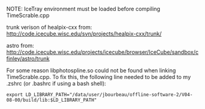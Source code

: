 
NOTE: IceTray environment must be loaded before compiling TimeScrable.cpp

trunk verison of healpix-cxx from:
http://code.icecube.wisc.edu/svn/projects/healpix-cxx/trunk/

astro from:
http://code.icecube.wisc.edu/projects/icecube/browser/IceCube/sandbox/cfinley/astro/trunk



For some reason libphotospline.so could not be found when linking TimeScrable.cpp.
To fix this, the following line needed to be added to my .zshrc (or .bashrc if using a bash shell):

`export LD_LIBRARY_PATH="/data/user/jbourbeau/offline-software-2/V04-08-00/build/lib:$LD_LIBRARY_PATH"`
